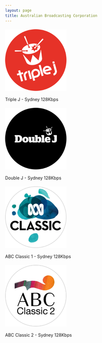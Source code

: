 ```yaml
---
layout: page
title: Australian Broadcasting Corporation
---
```


<!--Sydney-->
<p align="left"><a href="https://mediaserviceslive.akamaized.net/hls/live/2038308/triplejnsw/masterhq.m3u8">
<img style="vertical-align:middle;margin:5px 0px 5px 0px" width="200" src="/assets/img/stations/triplej.png">
</a></p>

Triple J - Sydney 128Kbps

<script type="module" src="https://cdn.jsdelivr.net/npm/media-chrome@0.20/+esm"></script>
<media-controller audio>
  <audio
    slot="media"
    src="https://mediaserviceslive.akamaized.net/hls/live/2038308/triplejnsw/masterhq.m3u8"
  ></audio>
  <media-control-bar>
    <media-play-button></media-play-button>
    <media-time-display show-duration></media-time-display>
    <media-mute-button></media-mute-button>
    <media-volume-range></media-volume-range>
  </media-control-bar>
</media-controller>

<!--Sydney-->
<p align="left"><a href="https://mediaserviceslive.akamaized.net/hls/live/2038315/doublejnsw/masterhq.m3u8">
<img style="vertical-align:middle;margin:5px 0px 5px 0px" width="200" src="/assets/img/stations/doublej.png">
</a></p>

Double J - Sydney 128Kbps

<script type="module" src="https://cdn.jsdelivr.net/npm/media-chrome@0.20/+esm"></script>
<media-controller audio>
  <audio
    slot="media"
    src="https://mediaserviceslive.akamaized.net/hls/live/2038315/doublejnsw/masterhq.m3u8"
  ></audio>
  <media-control-bar>
    <media-play-button></media-play-button>
    <media-time-display show-duration></media-time-display>
    <media-mute-button></media-mute-button>
    <media-volume-range></media-volume-range>
  </media-control-bar>
</media-controller>

<!--Sydney-->
<p align="left"><a href="https://mediaserviceslive.akamaized.net/hls/live/2038316/classicfmnsw/masterhq.m3u8">
<img style="vertical-align:middle;margin:5px 0px 5px 0px" width="200" src="/assets/img/stations/abcclassic1.png">
</a></p>

ABC Classic 1 - Sydney 128Kbps

<script type="module" src="https://cdn.jsdelivr.net/npm/media-chrome@0.20/+esm"></script>
<media-controller audio>
  <audio
    slot="media"
    src="https://mediaserviceslive.akamaized.net/hls/live/2038316/classicfmnsw/masterhq.m3u8"
  ></audio>
  <media-control-bar>
    <media-play-button></media-play-button>
    <media-time-display show-duration></media-time-display>
    <media-mute-button></media-mute-button>
    <media-volume-range></media-volume-range>
  </media-control-bar>
</media-controller>


<!--Sydney-->
<p align="left"><a href="https://mediaserviceslive.akamaized.net/hls/live/2038317/classic2/masterhq.m3u8">
<img style="vertical-align:middle;margin:5px 0px 5px 0px" width="200" src="/assets/img/stations/abcclassic2.png">
</a></p>

ABC Classic 2 - Sydney 128Kbps

<script type="module" src="https://cdn.jsdelivr.net/npm/media-chrome@0.20/+esm"></script>
<media-controller audio>
  <audio
    slot="media"
    src="https://mediaserviceslive.akamaized.net/hls/live/2038317/classic2/masterhq.m3u8"
  ></audio>
  <media-control-bar>
    <media-play-button></media-play-button>
    <media-time-display show-duration></media-time-display>
    <media-mute-button></media-mute-button>
    <media-volume-range></media-volume-range>
  </media-control-bar>
</media-controller>

<!------------------------------------------->
<!--SCRIPTS-->
<!------------------------------------------->
